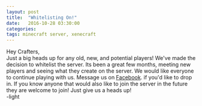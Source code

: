 ```yaml
---
layout: post
title:  "Whitelisting On!"
date:   2016-10-28 03:30:00
categories: 
tags: minecraft server, xenecraft
---
```

Hey Crafters,
<br>
Just a big heads up for any old, new, and potential players! We've made the decision to whitelist the server. Its been a great few months, meeting new players and seeing what they create on the server. We would like everyone to continue playing with us. Message us on <a href="https://www.facebook.com/Xenecraft/">Facebook</a>. if you'd like to drop in. If you know anyone that would also like to join the server in the future they are welcome to join! Just give us a heads up!
<br>
-<span class="lightSig">light</span>